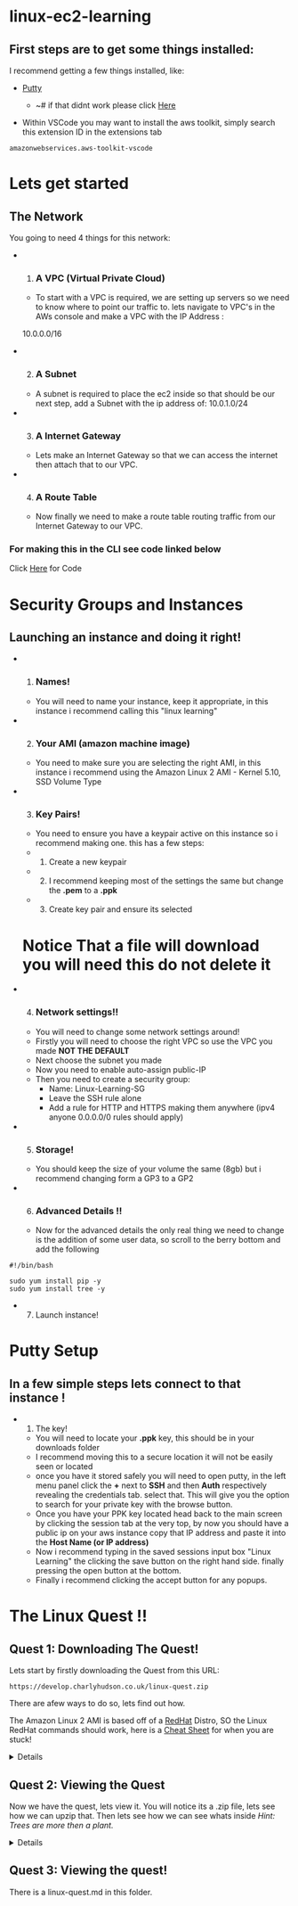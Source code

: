 # linux-ec2-learning

## First steps are to get some things installed:

I recommend getting a few things installed, like: 

* [Putty](https://www.chiark.greenend.org.uk/~sgtatham/putty/latest.html) 
    * ~# if that didnt work please click [Here](https://www.putty.org)

* Within VSCode you may want to install the aws toolkit, simply search this extension ID in the extensions tab
```
amazonwebservices.aws-toolkit-vscode
```

# Lets get started
## The Network

You going to need 4 things for this network:

* 1. ### A VPC (Virtual Private Cloud)
    * To start with a VPC is required, we are setting up servers so we need to know where to point our traffic to. 
    lets navigate to VPC's in the AWs console and make a VPC with the IP Address :

    10.0.0.0/16

* 2. ### A Subnet
    * A subnet is required to place the ec2 inside so that should be our next step, add a Subnet with the ip address of:
    10.0.1.0/24

* 3. ### A Internet Gateway 
    * Lets make an Internet Gateway so that we can access the internet then attach that to our VPC.

* 4. ### A Route Table
    * Now finally we need to make a route table routing traffic from our Internet Gateway to our VPC.

### For making this in the CLI see code linked below 
Click [Here](./Console-README.md) for Code 

# Security Groups and Instances

## Launching an instance and doing it right! 

* 1. ### Names! 
    * You will need to name your instance, keep it appropriate, in this instance i recommend calling this "linux learning"

* 2. ### Your AMI (amazon machine image)
    * You need to make sure you are selecting the right AMI, in this instance i recommend using the Amazon Linux 2 AMI - Kernel 5.10, SSD Volume Type

* 3. ### Key Pairs!
    * You need to ensure you have a keypair active on this instance so i recommend making one. this has a few steps:
    * 1. Create a new keypair 
    * 2. I recommend keeping most of the settings the same but change the **.pem** to a **.ppk**
    * 3. Create key pair and ensure its selected
    # **Notice That a file will download you will need this do not delete it**

* 4. ### Network settings!!
    * You will need to change some network settings around!
    * Firstly you will need to choose the right VPC so use the VPC you made **NOT THE DEFAULT**
    * Next choose the subnet you made
    * Now you need to enable auto-assign public-IP
    * Then you need to create a security group:
        - Name: Linux-Learning-SG
        - Leave the SSH rule alone
        - Add a rule for HTTP and HTTPS making them anywhere (ipv4 anyone 0.0.0.0/0 rules should apply)

* 5. ### Storage!
    *  You should keep the size of your volume the same (8gb) but i recommend changing form a GP3 to a GP2

* 6. ### Advanced Details !!
    * Now for the advanced details the only real thing we need to change is the addition of some user data, so scroll to the berry bottom and add the following
```
#!/bin/bash

sudo yum install pip -y
sudo yum install tree -y
```
* 7. Launch instance!

# Putty Setup 

## In a few simple steps lets connect to that instance !

* 1. The key!
    * You will need to locate your **.ppk** key, this should be in your downloads folder
    * I recommend moving this to a secure location it will not be easily seen or located
    * once you have it stored safely you will need to open putty, in the left menu panel click the **+** next to **SSH** and then **Auth** respectively revealing the credentials tab. select that. This will give you the option to search for your private key with the browse button. 
    * Once you have your PPK key located head back to the main screen by clicking the session tab at the very top, by now you should have a public ip on your aws instance copy that IP address and paste it into the **Host Name (or IP address)**
    *  Now i recommend typing in the saved sessions input box "Linux Learning" the clicking the save button on the right hand side. finally pressing the open button at the bottom.
    * Finally i recommend clicking the accept button for any popups. 

# The Linux Quest !!

## Quest 1: Downloading The Quest!

Lets start by firstly downloading the Quest from this URL:
```
https://develop.charlyhudson.co.uk/linux-quest.zip
```
There are afew ways to do so, lets find out how.

The Amazon Linux 2 AMI is based off of a [RedHat](https://developers.redhat.com/cheat-sheets/linux-commands-cheat-sheet) Distro, SO the Linux RedHat commands should work, here is a [Cheat Sheet](https://developers.redhat.com/cheat-sheets/linux-commands-cheat-sheet) for when you are stuck!

<details><summery>Spoiler</summery> 
<pre>
wget https://develop.charlyhudson.co.uk/linux-quest.zip
</pre>
</details>

## Quest 2: Viewing the Quest

Now we have the quest, lets view it. You will notice its a .zip file, lets see how we can upzip that. Then lets see how we can see whats inside *Hint: Trees are more then a plant.*

<details>
<summery>Unzipping</summery> 
<pre>
unzip linux-Quest.zip
</pre>

<summery>Listing Files</summery> 
<pre>
ls 
ls linux-quest
tree linux-quest
</pre>

</details>

## Quest 3: Viewing the quest!

There is a linux-quest.md in this folder. 

